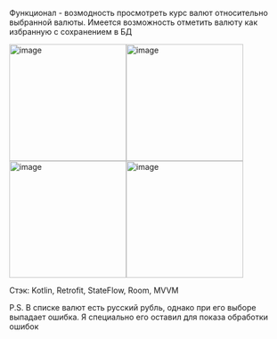 Функционал - возмодность просмотреть курс валют относительно выбранной валюты. Имеется возможность отметить валюту как избранную с сохранением в БД

<img width="210" alt="image" src="https://user-images.githubusercontent.com/74677991/201435569-986914d6-3754-47b8-bde9-73ebdf55d384.png"><img width="210" alt="image" src="https://user-images.githubusercontent.com/74677991/201435624-4b7d68b5-a5c5-4ef0-9e3e-b7904bd7fa0d.png">
<img width="210" alt="image" src="https://user-images.githubusercontent.com/74677991/201435658-74571373-b2d5-4e21-876d-7a20b8f0e3e8.png"><img width="210" alt="image" src="https://user-images.githubusercontent.com/74677991/201435669-15dd8e6d-9ffc-42a9-84e0-c1e97752a868.png">

Стэк: Kotlin, Retrofit, StateFlow, Room, MVVM

P.S.
В списке валют есть русский рубль, однако при его выборе выпадает ошибка. Я специально его оставил для показа обработки ошибок

